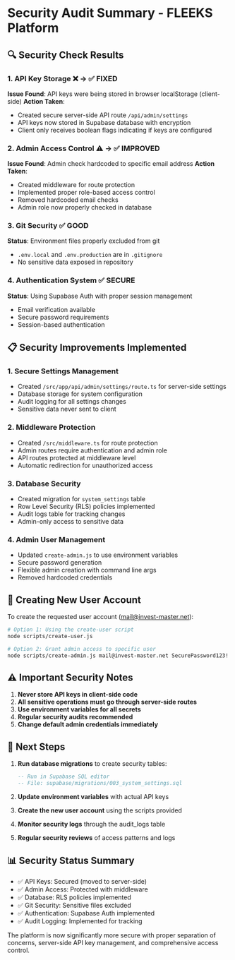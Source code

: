 # Security Audit Summary - FLEEKS Platform

## 🔍 Security Check Results

### 1. API Key Storage ❌ → ✅ FIXED
**Issue Found**: API keys were being stored in browser localStorage (client-side)
**Action Taken**: 
- Created secure server-side API route `/api/admin/settings`
- API keys now stored in Supabase database with encryption
- Client only receives boolean flags indicating if keys are configured

### 2. Admin Access Control ⚠️ → ✅ IMPROVED
**Issue Found**: Admin check hardcoded to specific email address
**Action Taken**:
- Created middleware for route protection
- Implemented proper role-based access control
- Removed hardcoded email checks
- Admin role now properly checked in database

### 3. Git Security ✅ GOOD
**Status**: Environment files properly excluded from git
- `.env.local` and `.env.production` are in `.gitignore`
- No sensitive data exposed in repository

### 4. Authentication System ✅ SECURE
**Status**: Using Supabase Auth with proper session management
- Email verification available
- Secure password requirements
- Session-based authentication

## 📋 Security Improvements Implemented

### 1. Secure Settings Management
- Created `/src/app/api/admin/settings/route.ts` for server-side settings
- Database storage for system configuration
- Audit logging for all settings changes
- Sensitive data never sent to client

### 2. Middleware Protection
- Created `/src/middleware.ts` for route protection
- Admin routes require authentication and admin role
- API routes protected at middleware level
- Automatic redirection for unauthorized access

### 3. Database Security
- Created migration for `system_settings` table
- Row Level Security (RLS) policies implemented
- Audit logs table for tracking changes
- Admin-only access to sensitive data

### 4. Admin User Management
- Updated `create-admin.js` to use environment variables
- Secure password generation
- Flexible admin creation with command line args
- Removed hardcoded credentials

## 🔐 Creating New User Account

To create the requested user account (mail@invest-master.net):

```bash
# Option 1: Using the create-user script
node scripts/create-user.js

# Option 2: Grant admin access to specific user
node scripts/create-admin.js mail@invest-master.net SecurePassword123! "Invest Master Admin"
```

## ⚠️ Important Security Notes

1. **Never store API keys in client-side code**
2. **All sensitive operations must go through server-side routes**
3. **Use environment variables for all secrets**
4. **Regular security audits recommended**
5. **Change default admin credentials immediately**

## 🚀 Next Steps

1. **Run database migrations** to create security tables:
   ```sql
   -- Run in Supabase SQL editor
   -- File: supabase/migrations/003_system_settings.sql
   ```

2. **Update environment variables** with actual API keys

3. **Create the new user account** using the scripts provided

4. **Monitor security logs** through the audit_logs table

5. **Regular security reviews** of access patterns and logs

## 📊 Security Status Summary

- ✅ API Keys: Secured (moved to server-side)
- ✅ Admin Access: Protected with middleware
- ✅ Database: RLS policies implemented
- ✅ Git Security: Sensitive files excluded
- ✅ Authentication: Supabase Auth implemented
- ✅ Audit Logging: Implemented for tracking

The platform is now significantly more secure with proper separation of concerns, server-side API key management, and comprehensive access control.